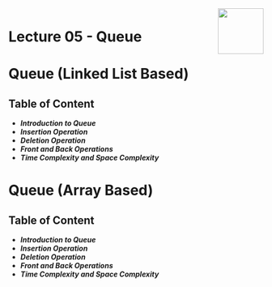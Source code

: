 <img align="right" width="90" height="90" src="https://github.com/cs-MohamedAyman/Computer-Science-Textbooks/blob/master/logos/data-structures.jpg">

# Lecture 05 - Queue

# Queue (Linked List Based)

## Table of Content

- ***Introduction to Queue***
- ***Insertion Operation***
- ***Deletion Operation***
- ***Front and Back Operations***
- ***Time Complexity and Space Complexity***

# Queue (Array Based)

## Table of Content

- ***Introduction to Queue***
- ***Insertion Operation***
- ***Deletion Operation***
- ***Front and Back Operations***
- ***Time Complexity and Space Complexity***
